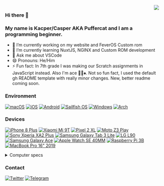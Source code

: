 <img align="right" src="https://github-readme-stats.vercel.app/api?username=KZacharski&show_icons=true&theme=vue-dark">

### Hi there 👋
### My name is Kacper/Casper AKA Puffercat and I am a programming beginner.

<!--
**KZacharski/KZacharski** is a ✨ _special_ ✨ repository because its `README.md` (this file) appears on your GitHub profile.

Here are some ideas to get you started:
-->

- 🔭 I’m currently working on my website and FeverOS Custom rom
- 🌱 I’m currently learning NuxtJS, NGINX and Custom ROM development
- 💬 Ask me about VSCode
- 😄 Pronouns: He/Him
- ⚡ Fun fact: In 7th grade I was making our Scratch assignments in JavaScript instead. Also I'm ace 🏳️‍🌈♠️. Not so fun fact, I used the default gh README template with really minor changes. New, better readme coming soon.

### Environment
[![macOS](https://img.shields.io/badge/macOS-000000?style=for-the-badge&logo=macOS&logoColor=FFFFFF&labelColor=000000)](https://www.apple.com/macos/monterey/)
[![iOS](https://img.shields.io/badge/iOS-000000?style=for-the-badge&logo=apple&logoColor=FFFFFF&labelColor=000000)](https://www.apple.com/ios/ios-15/)
[![Android](https://img.shields.io/badge/Android-3DDC84?style=for-the-badge&logo=android&logoColor=FFFFFF&labelColor=3DDC84)](https://www.android.com/android-11/)
[![Sailfish OS](https://img.shields.io/badge/Sailfish_OS-163763?style=for-the-badge&logo=linux&logoColor=FFFFFF&labelColor=163763)](https://sailfishos.org/)
[![Windows](https://img.shields.io/badge/Windows-0078D6?style=for-the-badge&logo=windows95&logoColor=FFFFFF&labelColor=0078D6)](https://www.microsoft.com/en-us/windows/windows-11)
[![Arch](https://img.shields.io/badge/Arch-1793D1?style=for-the-badge&logo=archlinux&logoColor=FFFFFF&labelColor=1793D1)](https://archlinux.org)

### Devices
[![iPhone 8 Plus](https://img.shields.io/badge/iPhone_8_Plus-000000?style=for-the-badge&logo=apple&logoColor=FFFFFF&labelColor=000000)](https://support.apple.com/kb/SP768)
[![Xiaomi Mi 9T](https://img.shields.io/badge/Mi_9T-FF6900?style=for-the-badge&logo=xiaomi&logoColor=FFFFFF&labelColor=FF6900)](https://www.mi.com/global/mi-9-t/)
[![Pixel 2 XL](https://img.shields.io/badge/Pixel_2_XL-4285F4?style=for-the-badge&logo=google&logoColor=FFFFFF&labelColor=4285F4)](https://www.gsmarena.com/google_pixel_2_xl-8720.php)
[![Moto Z3 Play](https://img.shields.io/badge/Moto_Z3_Play-E1140A?style=for-the-badge&logo=motorola&logoColor=FFFFFF&labelColor=E1140A)](https://www.gsmarena.com/motorola_moto_z3_play-9003.php)
[![Sony Xperia XA2 Plus](https://img.shields.io/badge/Xperia_XA2_Plus-FFFFFF?style=for-the-badge&logo=sony&logoColor=000000&labelColor=FFFFFF)](https://www.gsmarena.com/sony_xperia_xa2_plus-9268.php)
[![Samsung Galaxy Tab 3 Lite](https://img.shields.io/badge/Samsung_Galaxy_Tab_3_Lite-1428A0?style=for-the-badge&logo=samsung&logoColor=FFFFFF&labelColor=1428A0)](https://www.gsmarena.com/samsung_galaxy_tab_3_lite_7_0-5969.php)
[![LG L90](https://img.shields.io/badge/LG_L90-A50034?style=for-the-badge&logo=lg&logoColor=FFFFFF&labelColor=A50034)](https://www.gsmarena.com/lg_l90_d405-6100.php)
[![Samsung Galaxy Ace](https://img.shields.io/badge/Samsung_Galaxy_Ace-1428A0?style=for-the-badge&logo=samsung&logoColor=FFFFFF&labelColor=1428A0)](https://www.gsmarena.com/samsung_galaxy_ace_s5830i-4664.php)
[![Apple Watch SE 40MM](https://img.shields.io/badge/Apple_Watch_SE_40MM-000000?style=for-the-badge&logo=apple&logoColor=FFFFFF&labelColor=000000)](https://www.apple.com/shop/buy-watch/apple-watch-se/40mm-gps-space-gray-aluminum-abyss-blue-braided-solo-loop-size-1-se)
[![Raspberry Pi 3B](https://img.shields.io/badge/Raspberry_Pi_3B-A22846?style=for-the-badge&logo=raspberrypi&logoColor=FFFFFF&labelColor=A22846)](https://www.raspberrypi.com/products/raspberry-pi-3-model-b/)
[![MacBook Pro 16" 2019](https://img.shields.io/badge/MacBook_Pro_16"_2019-000000?style=for-the-badge&logo=apple&logoColor=FFFFFF&labelColor=000000)](https://support.apple.com/kb/SP809)

<details>
  <summary>Computer specs</summary>
     • CPU: Intel Core i7-9750H<br>
     • Memory: 16 GB 2667 MHz DDR4<br>
     • GPU: AMD Radeon Pro 5300M<br>
     • Disk: 512 GB SSD
</details>

### Contact
[![Twitter](https://img.shields.io/badge/Twitter-1DA1F2?style=for-the-badge&logo=twitter&logoColor=FFFFFF&labelColor=1DA1F2)](https://twitter.com/puffercatt)
[![Telegram](https://img.shields.io/badge/Telegram-26A5E4?style=for-the-badge&logo=telegram&logoColor=FFFFFF&labelColor=26A5E4)](https://t.me/puffercat)
